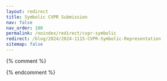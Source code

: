 ```yaml
---
layout: redirect
title: Symbolic CVPR Submission 
nav: false
nav_order: 100
permalink: /noindex/redirect/cvpr-symbolic
redirect: /blog/2024/2024-1115-CVPR-Symbolic-Representation
sitemap: false
---
```


{% comment %}
<!--
Redirect link from CV to the right place.
-->
{% endcomment %}
